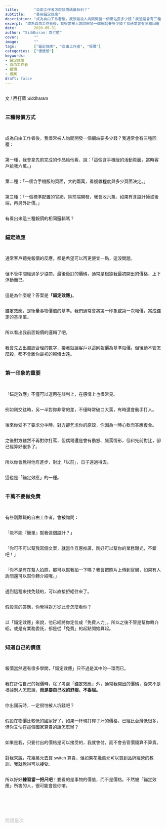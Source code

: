```yaml
---
title:       "自由工作者怎麼談價碼最有利？"
subtitle:    "善用錨定效應"
description: "成為自由工作者後，我很常被人詢問開發一個網站要多少錢？我通常會有三種回覆："
excerpt: "成為自由工作者後，我很常被人詢問開發一個網站要多少錢？我通常會有三種回覆："
date:        2020-05-31
author: "Siddharam｜西打藍"
cover:       ""
image:       ""
tags:        ["錨定效應", "自由工作者", "報價"]
categories:  ["慢慢想"]
keywords:
- 錨定效應
- 自由工作者
- 報價
- 接案
draft: false
---
```


<article style="font-family: 'Noto Sans TC', '微軟正黑體', sans-serif; font-weight: 300;">

<br>文 / 西打藍 Siddharam<br><br>

<h3 class="article-h1-color">三種報價方式</h3><br>

成為自由工作者後，我很常被人詢問開發一個網站要多少錢？我通常會有三種回覆：<br><br>

第一種，我會拿先前完成的作品給他看，說：「這個含手機版的活動頁面，當時客戶給我六萬。」<br><br>

第二種：「一個含手機版的頁面，大約兩萬，看複雜程度與多少頁面決定。」<br><br>

第三種：「一個標準配置的官網，純前端開發，我會收六萬。如果有含設計師或後端，再另外計價。」<br><br>

有看出來這三種報價的相同邏輯嗎？<br><br>

<h3 class="article-h1-color">錨定效應</h3><br>

通常客戶聽完報價的反應，都是希望可以再更便宜一點，這沒問題。<br><br>

但不管中間經過多少協商，最後簽訂的價碼，通常是根據我最初開出的價格，上下浮動而已。<br><br>

這是為什麼呢？答案是<b>「錨定效應」</b>。<br><br>

錨定效應，是衡量事物價值的基準。我們通常會將第一印象或第一次報價，當成錨定的基準值。<br><br>

所以看出我前面報價的邏輯了吧。<br><br>

我會先丟出自認合理的數字，接著就讓客戶以這則報價為基準殺價。但後續不管怎麼殺，都不會離你最初的報價太遠。<br><br>


<h3 class="article-h1-color">第一印象的重要</h3><br>

「錨定效應」不僅可以運用在談判上，在感情上也很常見。<br><br>

例如剛交往時，另一半對你非常的差，不僅時常破口大罵，有時還會動手打人。<br><br>

後來你受不了要求分手時，對方卻乞求你的原諒，你因為一時心軟而答應復合。<br><br>

之後對方雖然不再對你打罵，但偶爾還是會有動怒、飆罵情形，但和先前對比，卻已經算好很多了。<br><br>

所以你會覺得他有進步，對比「以前」，日子還過得去。<br><br>

這也是「錨定效應」的一種。<br><br>


<h3 class="article-h1-color">千萬不要做免費</h3><br>

有些剛離職的自由工作者，會被詢問：<br><br>

「能不能『簡單』幫我做個設計？」<br><br>

「你可不可以幫我寫個文案，就當作互惠推廣，剛好可以幫你的業務曝光，不錯吧！」<br><br>

「你不是有在幫人拍照，那可以幫我拍一下嗎？我會把照片上傳到官網，如果有人詢問還可以幫你轉介紹哦。」<br><br>

遇到這種來找免錢的，可以直接拒絕往來了。<br><br>

假設真的答應，你覺得對方從此會怎麼看你？<br><br>

以「錨定效應」來說，他已經將你定位成「免費人力」。所以之後不管是幫你轉介紹，或是有業務委託，都是從「免費」的起點開始算起。<br><br>

<h3 class="article-h1-color">知道自己的價值</h3><br>

報價當然還有很多學問，「錨定效應」只不過是其中的一環而已。<br><br>

我在評估自己的報價時，除了考慮「錨定效應」外，通常我開出的價碼，從來不是根據別人怎麼說，<b>而是要自己收的舒服、不委屈。</b><br><br>

你出國玩時，一定很怕被人坑錢吧？<br><br>

假設在物價比較低的國家好了，如果一杯現打椰子汁的價格，已經比台灣低很多，但你又怕在這個國家算貴的話怎麼辦？<br><br>

如果是我，只要付出的價格是可以接受的，我就會付，而不會去管價錢算不算貴。<br><br>

對我來說，花幾萬元去買 switch 算貴，但如果花幾萬元可以買到品牌經營的教訓，我就覺得可以接受。<br><br>

所以好好<b>練習當一把尺吧</b>！要看的是事物的價值，而不是價格。不然被「錨定效應」所害的人，很可能會是你唷。<br><br>


<br><br><br>

</article>

<div style="color: #bfbfbf; font-size: 15px;" id="busuanzi_container_page_pv">
  閱讀量<span id="busuanzi_value_page_pv"></span>次
</div>

<script src="../../js/post.js"></script>




